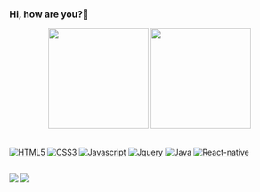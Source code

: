 ### Hi, how are you?👋

<!--
**omarcus212/omarcus212** is a ✨ _special_ ✨ repository because its `README.md` (this file) appears on your GitHub profile.

Here are some ideas to get you started:

- 🔭 I’m currently working on ...
- 🌱 I’m currently learning ...
- 👯 I’m looking to collaborate on ...
- 🤔 I’m looking for help with ...
- 💬 Ask me about ...
- 📫 How to reach me: ...
- 😄 Pronouns: ...
- ⚡ Fun fact: ...
-->

<div id="TESTE "align="center">
  <a https://github.com/omarcus212?tab=repositories">
  <img height="180em" src="https://github-readme-stats.vercel.app/api?username=omarcus212&show_icons=false&theme=White&include_all_commits=true&count_private=true"/>
  <img height="180em" src="https://github-readme-stats.vercel.app/api/top-langs/?username=omarcus212&layout=compact&langs_count=7&theme=white"/>
</div>

  <br>    
 <p dir="auto">
<a target="_blank" rel="noopener noreferrer" href="https://camo.githubusercontent.com/a1b72e23e057d0184d3a7cdf617bd062391a3548e44b94455ef5a28882ae3f6b/68747470733a2f2f696d672e736869656c64732e696f2f62616467652f48544d4c352d6238353631343f7374796c653d666f722d7468652d6261646765266c6f676f3d68746d6c35266c6f676f436f6c6f723d7768697465"><img src="https://camo.githubusercontent.com/a1b72e23e057d0184d3a7cdf617bd062391a3548e44b94455ef5a28882ae3f6b/68747470733a2f2f696d672e736869656c64732e696f2f62616467652f48544d4c352d6238353631343f7374796c653d666f722d7468652d6261646765266c6f676f3d68746d6c35266c6f676f436f6c6f723d7768697465" alt="HTML5" data-canonical-src="https://img.shields.io/badge/HTML5-b85614?style=for-the-badge&amp;logo=html5&amp;logoColor=white" style="max-width: 100%;"></a>
<a target="_blank" rel="noopener noreferrer" href="https://camo.githubusercontent.com/a7d4cf4d85291dd37c80908fd3e6e11cfff022c35d3adcd95697ad3ef452e906/68747470733a2f2f696d672e736869656c64732e696f2f62616467652f435353332d6238353631343f7374796c653d666f722d7468652d6261646765266c6f676f3d63737333266c6f676f436f6c6f723d7768697465"><img src="https://camo.githubusercontent.com/a7d4cf4d85291dd37c80908fd3e6e11cfff022c35d3adcd95697ad3ef452e906/68747470733a2f2f696d672e736869656c64732e696f2f62616467652f435353332d6238353631343f7374796c653d666f722d7468652d6261646765266c6f676f3d63737333266c6f676f436f6c6f723d7768697465" alt="CSS3" data-canonical-src="https://img.shields.io/badge/CSS3-b85614?style=for-the-badge&amp;logo=css3&amp;logoColor=white" style="max-width: 100%;"></a>
<a target="_blank" rel="noopener noreferrer" href="https://camo.githubusercontent.com/c97fc0d553d5427802b3201e61c026db0ed031d58114b33fb3e1f84ab92cd957/68747470733a2f2f696d672e736869656c64732e696f2f62616467652f4a6176615363726970742d6238353631343f7374796c653d666f722d7468652d6261646765266c6f676f3d6a617661736372697074266c6f676f436f6c6f723d7768697465"><img src="https://camo.githubusercontent.com/c97fc0d553d5427802b3201e61c026db0ed031d58114b33fb3e1f84ab92cd957/68747470733a2f2f696d672e736869656c64732e696f2f62616467652f4a6176615363726970742d6238353631343f7374796c653d666f722d7468652d6261646765266c6f676f3d6a617661736372697074266c6f676f436f6c6f723d7768697465" alt="Javascript" data-canonical-src="https://img.shields.io/badge/JavaScript-b85614?style=for-the-badge&amp;logo=javascript&amp;logoColor=white" style="max-width: 100%;"></a>
<a target="_blank" rel="noopener noreferrer" href="https://camo.githubusercontent.com/779fc8ebfd7241645f1e14f0b48e54b2cfc2fc7e8bf8f5a1626616a28f09b74f/68747470733a2f2f696d672e736869656c64732e696f2f62616467652f6a51756572792d6238353631343f7374796c653d666f722d7468652d6261646765266c6f676f3d6a7175657279266c6f676f436f6c6f723d7768697465"><img src="https://camo.githubusercontent.com/779fc8ebfd7241645f1e14f0b48e54b2cfc2fc7e8bf8f5a1626616a28f09b74f/68747470733a2f2f696d672e736869656c64732e696f2f62616467652f6a51756572792d6238353631343f7374796c653d666f722d7468652d6261646765266c6f676f3d6a7175657279266c6f676f436f6c6f723d7768697465" alt="Jquery" data-canonical-src="https://img.shields.io/badge/jQuery-b85614?style=for-the-badge&amp;logo=jquery&amp;logoColor=white" style="max-width: 100%;"></a>
<a target="_blank" rel="noopener noreferrer" href="https://camo.githubusercontent.com/811e217577a0bf7759e24dffaac5730664cf82d8c8e89f9f19a31f177b6f08ce/68747470733a2f2f696d672e736869656c64732e696f2f62616467652f4a6176612d6238353631343f7374796c653d666f722d7468652d6261646765266c6f676f3d6a617661266c6f676f436f6c6f723d7768697465"><img src="https://camo.githubusercontent.com/811e217577a0bf7759e24dffaac5730664cf82d8c8e89f9f19a31f177b6f08ce/68747470733a2f2f696d672e736869656c64732e696f2f62616467652f4a6176612d6238353631343f7374796c653d666f722d7468652d6261646765266c6f676f3d6a617661266c6f676f436f6c6f723d7768697465" alt="Java" data-canonical-src="https://img.shields.io/badge/Java-b85614?style=for-the-badge&amp;logo=java&amp;logoColor=white" style="max-width: 100%;"></a>
<a target="_blank" rel="noopener noreferrer" href=""><img src="https://camo.githubusercontent.com/811e217577a0bf7759e24dffaac5730664cf82d8c8e89f9f19a31f177b6f08ce/68747470733a2f2f696d672e736869656c64732e696f2f62616467652f4a6176612d6238353631343f7374796c653d666f722d7468652d6261646765266c6f676f3d6a617661266c6f676f436f6c6f723d7768697465" alt="React-native" data-canonical-src="" style="max-width: 100%;"></a>
</p>
  
</div>

 ##
 
 <div> 
  <a href = "https://mail.google.com/mail/u/0/?tab=rm&ogbl#inbox"><img src="https://img.shields.io/badge/-Gmail-%23333?style=for-the-badge&logo=gmail&logoColor=white" target="_blank"></a>
  <a href="https://www.linkedin.com/in/marcus-vinnicius-524aa1206/" target="_blank"><img src="https://img.shields.io/badge/-LinkedIn-%230077B5?style=for-the-badge&logo=linkedin&logoColor=white" target="_blank"></a> 
  
  

  
 </div>
 
 
 
 

